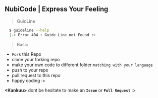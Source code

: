 ## NubiCode | Express Your Feeling
> GuidLine

```bash
  $ guideline --help
  |-> Error 404 : Guide Line not Found :>
```

> Basic

- `Fork` this Repo
- clone your forking repo
- make your own code to different folder `matching with your language`
- push to your repo
- pull request to this repo
- happy coding :>

**\<Kankuu\>** dont be hesitate to make an __`Issue`__ or __`Pull Request`__ :>
